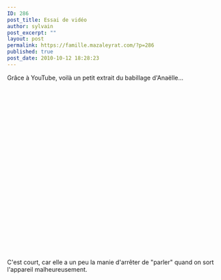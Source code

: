 ```yaml
---
ID: 286
post_title: Essai de vidéo
author: sylvain
post_excerpt: ""
layout: post
permalink: https://famille.mazaleyrat.com/?p=286
published: true
post_date: 2010-10-12 18:28:23
---
```

Grâce à YouTube, voilà un petit extrait du babillage d'Anaëlle...

<object width="640" height="385"><param name="movie" value="http://www.youtube.com/v/xh7T1Fj87SA?fs=1&amp;hl=en_US&amp;rel=0"></param><param name="allowFullScreen" value="true"></param><param name="allowscriptaccess" value="always"></param><embed src="http://www.youtube.com/v/xh7T1Fj87SA?fs=1&amp;hl=en_US&amp;rel=0" type="application/x-shockwave-flash" allowscriptaccess="always" allowfullscreen="true" width="640" height="385"></embed></object>

C'est court, car elle a un peu la manie d'arrêter de "parler" quand on sort l'appareil malheureusement.